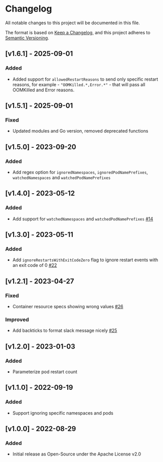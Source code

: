 # Changelog
All notable changes to this project will be documented in this file.

The format is based on [Keep a Changelog](https://keepachangelog.com/en/1.0.0/),
and this project adheres to [Semantic Versioning](https://semver.org/spec/v2.0.0.html).


## [v1.6.1] - 2025-09-01
### Added
- Added support for `allowedRestartReasons` to send only specific restart reasons, for example - `"OOMKilled.*,Error.*"` - that will pass all OOMKilled and Error reasons.

## [v1.5.1] - 2025-09-01
### Fixed
- Updated modules and Go version, removed deprecated functions

## [v1.5.0] - 2023-09-20
### Added
- Add regex option for `ignoredNamespaces`, `ignoredPodNamePrefixes`, `watchedNamespaces` and `watchedPodNamePrefixes`

## [v1.4.0] - 2023-05-12
### Added
- Add support for `watchedNamespaces` and `watchedPodNamePrefixes` [#14](https://github.com/airwallex/k8s-pod-restart-info-collector/issues/14)

## [v1.3.0] - 2023-05-11
### Added
- Add `ignoreRestartsWithExitCodeZero` flag to ignore restart events with an exit code of 0 [#22](https://github.com/airwallex/k8s-pod-restart-info-collector/issues/22)

## [v1.2.1] - 2023-04-27
### Fixed
- Container resource specs showing wrong values [#26](https://github.com/airwallex/k8s-pod-restart-info-collector/issues/26)

### Improved
- Add backticks to format slack message nicely [#25](https://github.com/airwallex/k8s-pod-restart-info-collector/issues/25)

## [v1.2.0] - 2023-01-03
### Added
- Parameterize pod restart count

## [v1.1.0] - 2022-09-19
### Added
- Support ignoring specific namespaces and pods 

## [v1.0.0] - 2022-08-29
### Added
- Initial release as Open-Source under the Apache License v2.0
